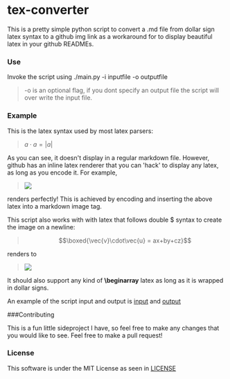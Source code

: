 # tex-converter

This is a pretty simple python script to convert a .md file from dollar sign latex syntax to a github img link as a 
workaround for to display beautiful latex in your github READMEs.

### Use

Invoke the script using ./main.py -i inputfile -o outputfile
> -o is an optional flag, if you dont specify an output file the script will over
write the input file.

### Example

This is the latex syntax used by most latex parsers:

>$a\cdot a = \lvert a \rvert$

As you can see, it doesn't display in a regular markdown file. However, github has an inline latex renderer that you can
'hack' to display any latex, as long as you encode it. For example, 

><img src="https://render.githubusercontent.com/render/math?math=a%5Ccdot%20a%20%3D%20%5Clvert%20a%20%5Crvert">

renders perfectly! This is achieved by encoding and inserting the above latex into a markdown image tag.

This script also works with with latex that follows double $ syntax to create the image on a newline:

>$$\boxed{\vec{v}\cdot\vec{u} = ax+by+cz}$$

renders to 

><img src="https://render.githubusercontent.com/render/math?math=%5Cboxed%7B%5Cvec%7Bv%7D%5Ccdot%5Cvec%7Bu%7D%20%3D%20ax%2Bby%2Bcz%7D">


It should also support any kind of **\beginarray**  latex as long as it is wrapped in dollar signs.

An example of the script input and output is [input](test.md) and [output](git.md)

###Contributing

This is a fun little sideproject I have, so feel free to make any changes that you would like to see. Feel free to make a pull
request!
### License

This software is under the MIT License as seen in [LICENSE](LICENSE.md)
